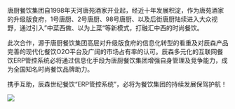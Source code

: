 唐厨餐饮集团自1998年天河唐苑酒家开业起，经近十年发展积淀，作为唐苑酒家的升级版食府，1号唐厨、2号唐厨、98号唐厨、以及后街唐厨陆续进入大众视野，通过引入”中菜西做、以为上菜“等新模式，打融汇中西的时尚餐饮。

此次合作，源于唐厨餐饮集团高层对升级版食府的信息化转型的看重及对辰森产品完善的现代化餐饮O2O平台及广阔的市场占有率的认可。辰森多元化的互联网餐饮ERP管控系统必将通过信息化手段为唐厨餐饮集团增强自身管理及竞争能力，成为全国知名时尚餐饮品牌助力。

携手互助，辰森世纪餐饮“ERP管控系统”，必将为餐饮集团的持续发展保驾护航！

![](/UploadFile/2016114124725919.jpg)

